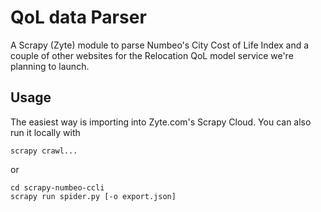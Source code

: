 # QoL data Parser
A Scrapy (Zyte) module to parse Numbeo's City Cost of Life Index and a couple of other websites for the Relocation QoL model service we're planning to launch.
## Usage

The easiest way is importing into Zyte.com's Scrapy Cloud. 
You can also run it locally with 
```
scrapy crawl...
```

or 
```
cd scrapy-numbeo-ccli
scrapy run spider.py [-o export.json]
```
